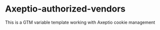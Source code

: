 # Axeptio-authorized-vendors
This is a GTM variable template working with Axeptio cookie management
